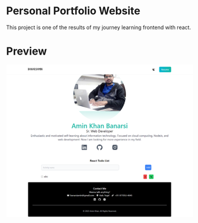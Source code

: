 # Personal Portfolio Website
This project is one of the results of my journey learning frontend with react.


# Preview
![screencapture-localhost-3000-2022-12-20-20_12_19](https://github.com/banarsiamin/react/blob/main/public/React-App.png)
